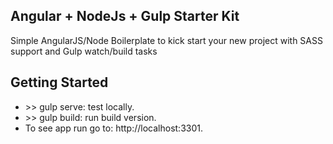 ## Angular + NodeJs + Gulp Starter Kit

Simple AngularJS/Node Boilerplate to kick start your new project with SASS support and Gulp watch/build tasks

## Getting Started

<ul>
    <li> >> gulp serve: test locally.</li>
    <li> >> gulp build: run build version.</li>
    <li>To see app run go to: http://localhost:3301.</li>
</ul>